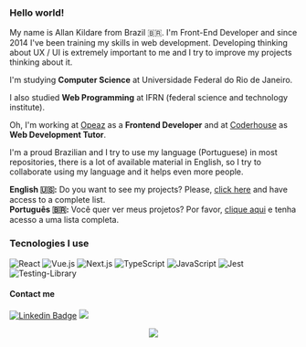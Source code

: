 ### Hello world! <img src="https://github.com/TheDudeThatCode/TheDudeThatCode/blob/master/Assets/Earth.gif" width="16">

My name is Allan Kildare from Brazil :brazil:. I'm Front-End Developer and since 2014 I've been training my skills in web development. Developing thinking about UX / UI is extremely important to me and I try to improve my projects thinking about it.

I'm studying **Computer Science** at Universidade Federal do Rio de Janeiro.

I also studied **Web Programming** at IFRN (federal science and technology institute).

Oh, I'm working at [Opeaz](https://www.opeaz.fr/) as a **Frontend Developer** and at [Coderhouse](https://www.coderhouse.com.br/) as **Web Development Tutor**.

I'm a proud Brazilian and I try to use my language (Portuguese) in most repositories, there is a lot of available material in English, so I try to collaborate using my language and it helps even more people.

**English :us::** Do you want to see my projects? Please, [click here](https://github.com/allankildare/projects-list) and have access to a complete list.<br>
**Português :brazil::** Você  quer ver meus projetos? Por favor, [clique aqui](https://github.com/allankildare/projects-list) e tenha acesso a uma lista completa.

### Tecnologies I use
![React](https://img.shields.io/badge/React-20232A?style=for-the-badge&logo=react&logoColor=61DAFB)
![Vue.js](https://img.shields.io/badge/vuejs-%2335495e.svg?style=for-the-badge&logo=vuedotjs&logoColor=%234FC08D)
![Next.js](https://img.shields.io/badge/Next-1f1f1f?style=for-the-badge&logo=Next.js&logoColor=white)
![TypeScript](https://img.shields.io/badge/TypeScript-007ACC?style=for-the-badge&logo=typescript&logoColor=white)
![JavaScript](https://img.shields.io/badge/JavaScript-323330?style=for-the-badge&logo=javascript&logoColor=F7DF1E)
![Jest](https://img.shields.io/badge/-jest-%23C21325?style=for-the-badge&logo=jest&logoColor=white)
![Testing-Library](https://img.shields.io/badge/-Testing%20Library-%23E33332?style=for-the-badge&logo=testing-library&logoColor=white)


#### Contact me
[![Linkedin Badge](https://img.shields.io/badge/-LinkedIn-blue?style=flat-square&logo=Linkedin&logoColor=white&link=https://www.linkedin.com/in/allankildare)](https://www.linkedin.com/in/allankildare)
![](https://komarev.com/ghpvc/?username=allankildare&style=flat-square)

<p align='center'>
    <img src="https://github-readme-stats.vercel.app/api/?username=allankildare&title_color=ffbe33&text_color=fefefe&bg_color=0D1117">
</p>
